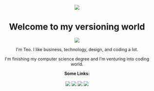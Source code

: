 <p align="center">
  <img src="https://trello-attachments.s3.amazonaws.com/5e512004ffea94545b88f3a6/5fa7329a30b9a61a81a185bc/bad68555794e5ea9156c808300807ab7/teo-running-stack.png" >
</p>

<h1 align="center" > Welcome to my versioning world </h1>

<p align="center">
  <img align="center" src="https://trello-attachments.s3.amazonaws.com/5e512004ffea94545b88f3a6/5fa7329a30b9a61a81a185bc/2af5ba2fb0b10b16846e0d3692e39f3f/teo-ola.png" >
</p>

<p align="center" >
  I'm Teo. I like business, technology, design, and coding a lot.
</p>
<p align="center">
  I'm finishing my computer science degree and I’m venturing into coding world.
</p>

<p align="center">
  <b>Some Links:</b>
  <br>
  <br>
  <a href="https://www.linkedin.com/in/teoian-quaresma-2b909b142/"><img src="https://trello-attachments.s3.amazonaws.com/5e512004ffea94545b88f3a6/5fa7329a30b9a61a81a185bc/b1e2d0a6748b60b967ebd348a3fc61f2/linkedin-filled.png" ></a> 
  <a href="https://dribbble.com/quaresmateo"><img src="https://trello-attachments.s3.amazonaws.com/5e512004ffea94545b88f3a6/5fa7329a30b9a61a81a185bc/5c3f7bcd7f3f7ee60930a51f931d5ff5/basquetebol.png" ></a> 
  <a href="https://instagram.com/quaresmateo"><img src="https://trello-attachments.s3.amazonaws.com/5e512004ffea94545b88f3a6/5fa7329a30b9a61a81a185bc/40f744a0c2f750d529580435b3c1b1f5/instagram-filled.png" ></a> 
  <a href="https://twitter.com/quaresmateo"><img src="https://trello-attachments.s3.amazonaws.com/5e512004ffea94545b88f3a6/5fa7329a30b9a61a81a185bc/de7d4b075b4a3da8a74092b09f7714ed/twitter.png" ></a> 
  <br><br>
</p>
